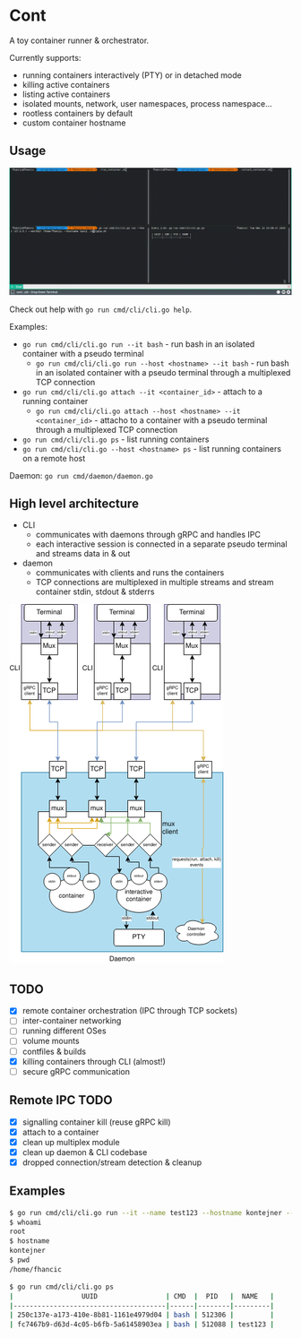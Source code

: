 # Cont

A toy container runner & orchestrator.

Currently supports:

* running containers interactively (PTY) or in detached mode
* killing active containers
* listing active containers
* isolated mounts, network, user namespaces, process namespace...
* rootless containers by default
* custom container hostname

## Usage

![cont basic demo](assets/cont-remote.gif)

Check out help with `go run cmd/cli/cli.go help`.

Examples:

* `go run cmd/cli/cli.go run --it bash` - run bash in an isolated container with a pseudo terminal
    * `go run cmd/cli/cli.go run --host <hostname> --it bash` - run bash in an isolated container with a pseudo terminal
      through a multiplexed TCP connection
* `go run cmd/cli/cli.go attach --it <container_id>` - attach to a running container
    * `go run cmd/cli/cli.go attach --host <hostname> --it <container_id>` - attacho to a container with a pseudo
      terminal through a multiplexed TCP connection
* `go run cmd/cli/cli.go ps` - list running containers
* `go run cmd/cli/cli.go --host <hostname> ps` - list running containers on a remote host

Daemon: `go run cmd/daemon/daemon.go`

## High level architecture

* CLI
    * communicates with daemons through gRPC and handles IPC
    * each interactive session is connected in a separate pseudo terminal and streams data in & out
* daemon
    * communicates with clients and runs the containers
    * TCP connections are multiplexed in multiple streams and stream container stdin, stdout & stderrs

![cont architecture](assets/cont.png)

## TODO

* [x] remote container orchestration (IPC through TCP sockets)
* [ ] inter-container networking
* [ ] running different OSes
* [ ] volume mounts
* [ ] contfiles & builds
* [x] killing containers through CLI (almost!)
* [ ] secure gRPC communication

## Remote IPC TODO

* [x] signalling container kill (reuse gRPC kill)
* [x] attach to a container
* [x] clean up multiplex module
* [x] clean up daemon & CLI codebase
* [x] dropped connection/stream detection & cleanup

## Examples

```bash
$ go run cmd/cli/cli.go run --it --name test123 --hostname kontejner --workdir /home/fhancic bash
$ whoami
root
$ hostname
kontejner
$ pwd
/home/fhancic

```

```bash
$ go run cmd/cli/cli.go ps
|                 UUID                 | CMD  |  PID   |  NAME   |
|--------------------------------------|------|--------|---------|
| 250c137e-a173-410e-8b81-1161e4979d04 | bash | 512306 |         |
| fc7467b9-d63d-4c05-b6fb-5a61458903ea | bash | 512088 | test123 |
```